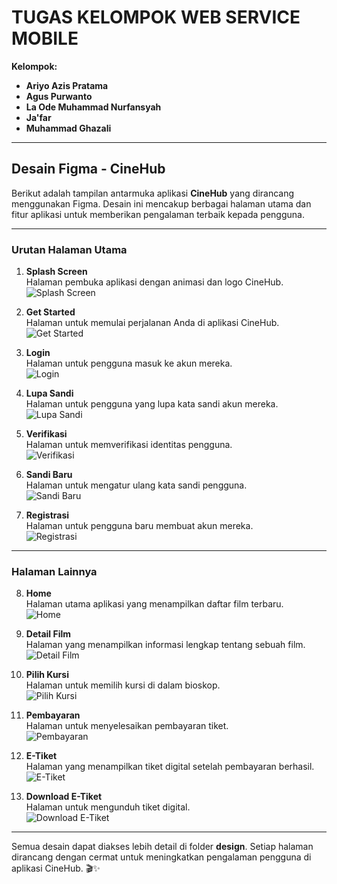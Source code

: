 # TUGAS KELOMPOK WEB SERVICE MOBILE

**Kelompok:**
- **Ariyo Azis Pratama**
- **Agus Purwanto** 
- **La Ode Muhammad Nurfansyah**
- **Ja'far**
- **Muhammad Ghazali**

---

## Desain Figma - CineHub

Berikut adalah tampilan antarmuka aplikasi **CineHub** yang dirancang menggunakan Figma. Desain ini mencakup berbagai halaman utama dan fitur aplikasi untuk memberikan pengalaman terbaik kepada pengguna.

---

### **Urutan Halaman Utama**
1. **Splash Screen**  
   Halaman pembuka aplikasi dengan animasi dan logo CineHub.  
   ![Splash Screen](./design/iPhone%2014%20%26%2015%20Pro%20-%20Splash.png)

2. **Get Started**  
   Halaman untuk memulai perjalanan Anda di aplikasi CineHub.  
   ![Get Started](./design/iPhone%2013%20%26%2014%20-%20get%20str.png)

3. **Login**  
   Halaman untuk pengguna masuk ke akun mereka.  
   ![Login](./design/iPhone%2013%20%26%2014%20-%20login.png)

4. **Lupa Sandi**  
   Halaman untuk pengguna yang lupa kata sandi akun mereka.  
   ![Lupa Sandi](./design/iPhone%2013%20%26%2014%20-%20Lupa%20Password.png)

5. **Verifikasi**  
   Halaman untuk memverifikasi identitas pengguna.  
   ![Verifikasi](./design/iPhone%2013%20%26%2014%20-%20verivikasi.png)

6. **Sandi Baru**  
   Halaman untuk mengatur ulang kata sandi pengguna.  
   ![Sandi Baru](./design/iPhone%2013%20%26%2014%20-%20ubah%20sandi.png)

7. **Registrasi**  
   Halaman untuk pengguna baru membuat akun mereka.  
   ![Registrasi](./design/iPhone%2013%20%26%2014%20-%20Registasi.png)

---

### **Halaman Lainnya**
8. **Home**  
   Halaman utama aplikasi yang menampilkan daftar film terbaru.  
   ![Home](./design/iPhone%2013%20%26%2014%20-Home.png)

9. **Detail Film**  
   Halaman yang menampilkan informasi lengkap tentang sebuah film.  
   ![Detail Film](./design/iPhone%2013%20%26%2014%20-%20detail_film.png)

10. **Pilih Kursi**  
    Halaman untuk memilih kursi di dalam bioskop.  
    ![Pilih Kursi](./design/iPhone%2013%20%26%2014%20-%20pilih%20kursi.png)

11. **Pembayaran**  
    Halaman untuk menyelesaikan pembayaran tiket.  
    ![Pembayaran](./design/iPhone%2013%20%26%2014%20-%20pembayaran.png)

12. **E-Tiket**  
    Halaman yang menampilkan tiket digital setelah pembayaran berhasil.  
    ![E-Tiket](./design/iPhone%2013%20%26%2014%20-%20E-tiket.png)

13. **Download E-Tiket**  
    Halaman untuk mengunduh tiket digital.  
    ![Download E-Tiket](./design/iPhone%2013%20%26%2014%20-%20download%20E-tiket.png)

---

Semua desain dapat diakses lebih detail di folder **design**. Setiap halaman dirancang dengan cermat untuk meningkatkan pengalaman pengguna di aplikasi CineHub. 🎬✨
